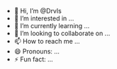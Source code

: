 - 👋 Hi, I’m @Drvls
- 👀 I’m interested in ...
- 🌱 I’m currently learning ...
- 💞️ I’m looking to collaborate on ...
- 📫 How to reach me ...
- 😄 Pronouns: ...
- ⚡ Fun fact: ...

<!---
Drvls/Drvls is a ✨ special ✨ repository because its `README.md` (this file) appears on your GitHub profile.
You can click the Preview link to take a look at your changes.
--->
